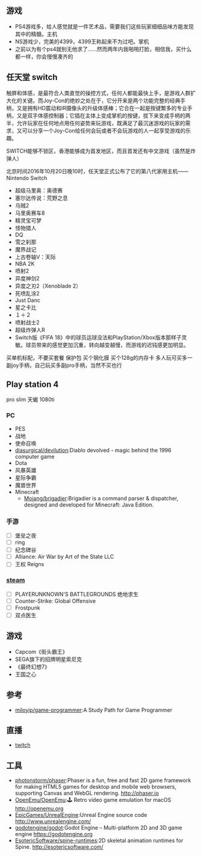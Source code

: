 ## 游戏

* PS4游戏多，给人感觉就是一件艺术品，需要我们这些玩家细细品味方能发现其中的精髓。主机
* NS游戏少，完美的4399，4399王称起来不为过吧。掌机
* 之前以为有个ps4就别无他求了……然而两年内我啪啪打脸，相信我，买什么都一样，你会慢慢凑齐的

## 任天堂 switch

触屏和体感，是最符合人类直觉的操控方式，任何人都能最快上手，是游戏人群扩大化的关键。而Joy-Con的绝妙之处在于，它分开来是两个功能完整的经典手柄，又是拥有HD震动和IR摄像头的升级体感棒；它合在一起是按键繁多的专业手柄，又是双手体感控制器；它插在主体上变成掌机的按键，拔下来变成手柄的两半，允许玩家在任何地点用任何姿势来玩游戏，既满足了最沉迷游戏的玩家的需求，又可以分享一个Joy-Con给任何会玩或者不会玩游戏的人一起享受游戏的乐趣。

SWITCH能够不锁区，香港能够成为首发地区，而且首发还有中文游戏（虽然是炸弹人）

北京时间2016年10月20日晚10时，任天堂正式公布了它的第八代家用主机——Nintendo Switch

* 超级马里奥：奥德赛
* 塞尔达传说：荒野之息
* 乌贼2
* 马里奥赛车8
* 精灵宝可梦
* 怪物猎人
* DQ
* 雪之刹那
* 魔界战记
* 上古卷轴V：天际
* NBA 2K
* 喷射2
* 异度神剑2
* 异度之刃2（Xenoblade 2）
* 死喷乱涂2
* Just Danc
* 星之卡比
* １＋２
* 喷射战士2
* 超级炸弹人R
* Switch版《FIFA 18》中的球员运球没法和PlayStation/Xbox版本那样子灵敏。球员带来的感觉更加沉重，转向越变越慢，而游戏的迟钝感更加明显。


买单机标配，不要买套餐
保护包
买个钢化膜
买个128g的内存卡
多人玩可买多一副joy手柄，自己玩买多副pro手柄，当然不买也行

## Play station 4

pro
slim
天蝎
1080ti

### PC

-   PES
-   战地
-   使命召唤
-   [diasurgical/devilution](https://github.com/diasurgical/devilution):Diablo devolved - magic behind the 1996 computer game
-   Dota
-   风暴英雄
-   星际争霸
-   魔兽世界
-   Minecraft
    +   [Mojang/brigadier](https://github.com/Mojang/brigadier):Brigadier is a command parser & dispatcher, designed and developed for Minecraft: Java Edition.

### 手游

-   [ ] 堡垒之夜
-   [ ] ring
-   [ ] 纪念碑谷
-   [ ] Alliance: Air War by Art of the State LLC
-   [ ] 王权 Reigns

### [steam](https://store.steampowered.com/)

-   [ ] PLAYERUNKNOWN'S BATTLEGROUNDS 绝地求生
-   [ ] Counter-Strike: Global Offensive
-   [ ] Frostpunk
-   [ ] 双点医生

## 游戏

* Capcom《街头霸王》
* SEGA旗下的招牌明星索尼克
* 《最终幻想7》
* 王国之心

## 参考

* [miloyip/game-programmer](https://github.com/miloyip/game-programmer):A Study Path for Game Programmer

## 直播

* [twitch](https://www.twitch.tv)

## 工具

* [photonstorm/phaser](https://github.com/photonstorm/phaser):Phaser is a fun, free and fast 2D game framework for making HTML5 games for desktop and mobile web browsers, supporting Canvas and WebGL rendering. http://phaser.io
* [OpenEmu/OpenEmu](https://github.com/OpenEmu/OpenEmu):🕹 Retro video game emulation for macOS http://openemu.org
* [EpicGames/UnrealEngine](https://github.com/EpicGames/UnrealEngine):Unreal Engine source code http://www.unrealengine.com/
* [godotengine/godot](https://github.com/godotengine/godot):Godot Engine – Multi-platform 2D and 3D game engine https://godotengine.org
* [EsotericSoftware/spine-runtimes](https://github.com/EsotericSoftware/spine-runtimes):2D skeletal animation runtimes for Spine. http://esotericsoftware.com/
